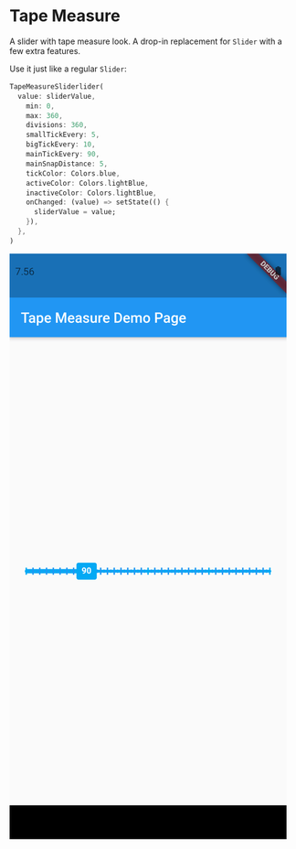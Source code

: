 Tape Measure
============

A slider with tape measure look. A drop-in replacement for `Slider` with a few extra features.

Use it just like a regular `Slider`:


```dart
TapeMeasureSliderlider(
  value: sliderValue,
    min: 0,
    max: 360,
    divisions: 360,
    smallTickEvery: 5,
    bigTickEvery: 10,
    mainTickEvery: 90,
    mainSnapDistance: 5,
    tickColor: Colors.blue,
    activeColor: Colors.lightBlue,
    inactiveColor: Colors.lightBlue,
    onChanged: (value) => setState(() {
      sliderValue = value;
    }),
  },
)
```

![Screenshot](https://raw.githubusercontent.com/deakjahn/tape_measure/master/example/assets/Screenshot.png "Screenshot")
